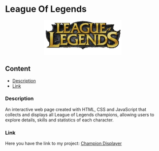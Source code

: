 # League Of Legends

<div align=center>
  <img src="src/assets/imgs/logo.png" alt="logo" width="50%">
</div>

## Content
- [Description](#description)
- [Link](#link)

### Description
An interactive web page created with HTML, CSS and JavaScript that collects and displays all League of Legends champions, allowing users to explore details, skills and statistics of each character.

### Link
Here you have the link to my project: [Champion Displayer](https://chugani05.github.io/LeagueOfLegends/)
